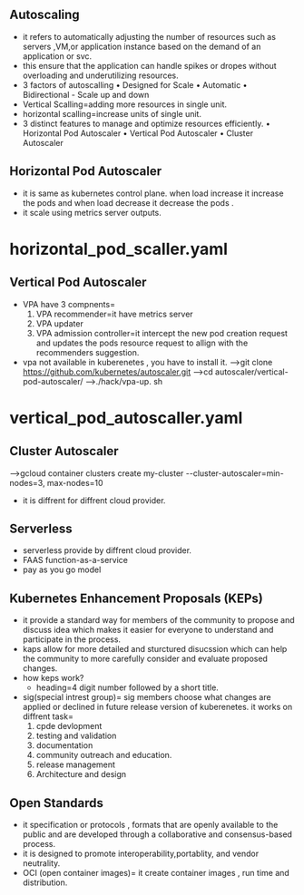 ## Autoscaling
- it refers to automatically adjusting the number of resources such as servers ,VM,or application instance based on the demand of an application or svc.
- this ensure that the application can handle spikes or dropes without overloading and underutilizing resources.
- 3 factors of autoscalling
    • Designed for Scale
    • Automatic
    • Bidirectional - Scale up and down
- Vertical Scalling=adding more resources in single unit.
- horizontal scalling=increase units of single unit.
- 3 distinct features to manage and optimize resources efficiently.
    • Horizontal Pod Autoscaler
    • Vertical Pod Autoscaler
    • Cluster Autoscaler

## Horizontal Pod Autoscaler
- it is same as kubernetes control plane. when load increase it increase the pods and when load decrease it decrease the pods .
- it scale using metrics server outputs.
# horizontal_pod_scaller.yaml

## Vertical Pod Autoscaler
- VPA have 3 compnents=
    1. VPA recommender=it have metrics server
    2. VPA updater
    3. VPA admission controller=it intercept the new pod creation request and updates the    pods resource request to allign with the recommenders suggestion.
- vpa not available in kuberenetes , you have to install it.
    -->git clone https://github.com/kubernetes/autoscaler.git
    -->cd autoscaler/vertical-pod-autoscaler/
    -->./hack/vpa-up. sh
# vertical_pod_autoscaller.yaml

## Cluster Autoscaler
-->gcloud container clusters create my-cluster --cluster-autoscaler=min-nodes=3, max-nodes=10
- it is diffrent for diffrent cloud provider.

## Serverless
- serverless provide by diffrent cloud provider.
- FAAS function-as-a-service
- pay as you go model

## Kubernetes Enhancement Proposals (KEPs)
- it provide a standard way for members of the community to propose and discuss idea which makes it easier for everyone to understand and participate in the process.
- kaps allow for more detailed and sturctured disucssion which can help the community to  more carefully consider  and evaluate proposed changes.
- how keps work?
    - heading=4 digit number followed by a short title.
- sig(special intrest group)= sig members choose what changes are applied or declined in future release version of kuberenetes.
    it works on diffrent task=
    1. cpde devlopment
    2. testing and validation
    3. documentation
    4. community outreach and education.
    5. release management
    6. Architecture and design
## Open Standards
- it specification or protocols , formats that are openly available to the public and are developed through a collaborative and consensus-based process.
- it is designed to promote interoperability,portablity, and vendor neutrality.
- OCI (open container images)= it create container images , run time and distribution.